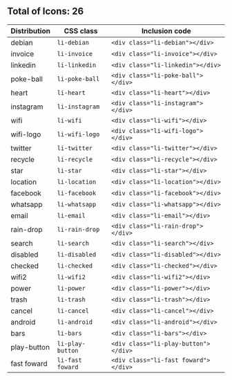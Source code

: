 ## Total of Icons: 26


| Distribution | CSS class                | Inclusion code
| -------------|--------------------------|-------------------------------------
| debian       | `li-debian`              | `<div class="li-debian"></div>`
| invoice      | `li-invoice`             | `<div class="li-invoice"></div>`
| linkedin     | `li-linkedin`            | `<div class="li-linkedin"></div>`
| poke-ball    | `li-poke-ball`           | `<div class="li-poke-ball"></div>`
| heart        | `li-heart`               | `<div class="li-heart"></div>`
| instagram    | `li-instagram`           | `<div class="li-instagram"></div>`
| wifi         | `li-wifi`                | `<div class="li-wifi"></div>`
| wifi-logo    | `li-wifi-logo`           | `<div class="li-wifi-logo"></div>`
| twitter      | `li-twitter`             | `<div class="li-twitter"></div>`
| recycle      | `li-recycle`             | `<div class="li-recycle"></div>`
| star         | `li-star`                | `<div class="li-star"></div>`
| location     | `li-location`            | `<div class="li-location"></div>`
| facebook     | `li-facebook`            | `<div class="li-facebook"></div>`
| whatsapp     | `li-whatsapp`            | `<div class="li-whatsapp"></div>`
| email        | `li-email`               | `<div class="li-email"></div>`
| rain-drop    | `li-rain-drop`           | `<div class="li-rain-drop"></div>`
| search       | `li-search`              | `<div class="li-search"></div>`
| disabled     | `li-disabled`            | `<div class="li-disabled"></div>`
| checked      | `li-checked`             | `<div class="li-checked"></div>`
| wifi2        | `li-wifi2`               | `<div class="li-wifi2"></div>`
| power        | `li-power`               | `<div class="li-power"></div>`
| trash        | `li-trash`               | `<div class="li-trash"></div>`
| cancel       | `li-cancel`              | `<div class="li-cancel"></div>`
| android      | `li-android`             | `<div class="li-android"></div>`
| bars         | `li-bars`                | `<div class="li-bars"></div>`
| play-button  | `li-play-button`         | `<div class="li-play-button"></div>`
| fast foward  | `li-fast foward`         | `<div class="li-fast foward"></div>`














